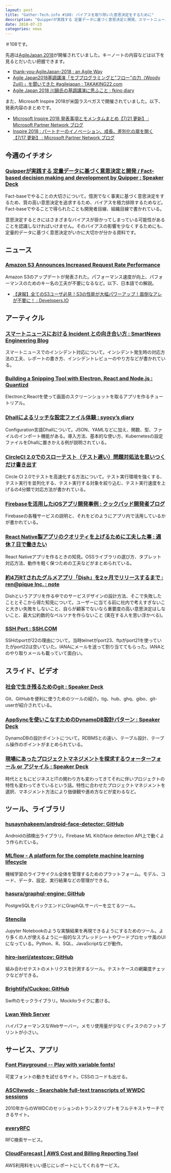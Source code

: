 ```yaml
---
layout: post
title: "Gather-Tech.info #108: バイアスを取り除いた意思決定をするために"
description: "Quipperが実践する 定量データに基づく意思決定と開発、スマートニュースにおける Incident との向き合い方 など"
date: 2018-07-23
categories: news
---
```


＃108です。

先週は[AgileJapan 2018](https://www.agilejapan.org/)が開催されていました。キーノートの内容などは以下を見るとだいたい把握できます。

- [thank-you-AgileJapan-2018 : an Agile Way](https://anagileway.wordpress.com/2018/07/20/thank-you-agilejapan-2018/)
- [Agile Japan2018基調講演「モブプログラミングと"フロー"の力（Woody Zuill）」を聞いてきた #agilejapan : TAKAKING22.com](https://takaking22.com/2018/agilejapan2018-mobprogramming/)
- [Agile Japan 2018 川鍋氏の基調講演に思ふこと : fkino diary](http://fkino.net/20180719.html)

また、Microsoft Inspire 2018が米国ラスベガスで開催されていました。以下、発表内容のまとめです。

- [Microsoft Inspire 2018 発表事項とモメンタムまとめ【7/21 更新】 : Microsoft Partner Network ブログ](https://blogs.technet.microsoft.com/mpn_japan/2018/07/21/microsoft-inspire-2018-round-up/)
- [Inspire 2018 : パートナーのイノベーション、成長、差別化の扉を開く【7/17 更新】 : Microsoft Partner Network ブログ](https://blogs.technet.microsoft.com/mpn_japan/2018/07/17/inspire-2018-opening-doors-for-partner-innovation-growth-and-differentiation/)

## 今週のイチオシ

### [Quipperが実践する 定量データに基づく意思決定と開発 / Fact-based decision making and development by Quipper : Speaker Deck](https://speakerdeck.com/ohbarye/fact-based-decision-making-and-development-by-quipper)

Fact-baseでやることの大切さについて。憶測でなく事実に基づく意思決定をするため、質の高い意思決定を追求するため、バイアスを極力排除するためなど。Fact-baseでやることで得られたことも開発者目線、組織目線で書かれている。

意思決定するときにはさまざまなバイアスが掛かってしまっている可能性があることを認識しなければいけません。そのバイアスの影響を少なくするためにも、定量的データに基づく意思決定がいかに大切かが分かる資料です。

## ニュース

### [Amazon S3 Announces Increased Request Rate Performance](https://aws.amazon.com/jp/about-aws/whats-new/2018/07/amazon-s3-announces-increased-request-rate-performance/)

Amazon S3のアップデートが発表された。パフォーマンス速度が向上、パフォーマンスのためのキー名の工夫が不要になるなど。以下、日本語での解説。

- [【速報】全てのS3ユーザ必見！S3の性能が大幅パワーアップ！面倒なアレが不要に！ : Developers.IO](https://dev.classmethod.jp/cloud/aws/amazon-s3-announces-increased-request-rate-performance/)

## アーティクル

### [スマートニュースにおける Incident との向き合い方 : SmartNews Engineering Blog](https://developer.smartnews.com/blog/2018/07/incident_review/)

スマートニュースでのインシデント対応について。インシデント発生時の対応方法の工夫、レポートの書き方、インシデントレビューのやり方などが書かれている。

### [Building a Snipping Tool with Electron, React and Node.js : Quantizd](https://quantizd.com/building-a-snipping-tool-with-electron-react-and-node-js/)

ElectronとReactを使って画面のスクリーンショットを取るアプリを作るチュートリアル。

### [Dhallによるリッチな設定ファイル体験 : syocy’s diary](http://syocy.hatenablog.com/entry/2018/07/14/195255)

Configuration言語Dhallについて。JSON、YAMLなどに加え、関数、型、ファイルのインポート機能がある。導入方法、基本的な使い方、Kubernetesの設定ファイルをDhallに置きかえる例が説明されている。

### [CircleCI 2.0でのスローテスト（テスト遅い）問題対処法を思いつくだけ書き出す](https://qiita.com/terrierscript/items/80dede32cc7935193b70)

Circle CI 2.0でテストを高速化する方法について。テスト実行環境を強くする、テスト実行を並列化する、テスト実行する対象を絞り込む、テスト実行速度を上げるの4分類で対応方法が書かれている。

### [Firebaseを活用したiOSアプリ開発事例 : クックパッド開発者ブログ](https://techlife.cookpad.com/entry/2018/07/17/090000)

Firebaseの各種サービスの説明と、それをどのようにアプリ内で活用しているかが書かれている。

### [React Native製アプリのクオリティを上げるために工夫した事 : 週休７日で働きたい](https://blog.craftz.dog/lessons-learned-from-creating-my-mobile-app-to-build-a-high-quality-react-native-app-dcf021ce37ef)

React Nativeアプリを作るときの知見。OSSライブラリの選び方、タブレット対応方法、動作を軽く保つための工夫などがまとめられている。

### [約4万RTされたグルメアプリ「Dish」を2ヶ月でリリースするまで : ren@pique Inc. : note](https://note.mu/lotus/n/nb8b7eed07320)

Dishというアプリを作る中でのサービスデザインの設計方法、そこで失敗したこととそこから得た知見について。ユーザーに当てる前に社内で考えすぎないこと大きい失敗をしないこと、自らが顧客でないなら重要度の高い意思決定はしないこと、最大公約数的なペルソナを作らないこと (実在する人を思い浮かべる)。

### [SSH Port : SSH.COM](https://www.ssh.com/ssh/port)

SSHのportが22の理由について。当時telnetがport23、ftpがport21を使っていたがport22は空いていた。IANAにメールを送って割り当ててもらった。IANAとのやり取りメールも載っていて面白い。

## スライド、ビデオ

### [社会で生き残るためのgit : Speaker Deck](https://speakerdeck.com/giginet/she-hui-desheng-kican-rutamefalsegit)

Git、GitHubを便利に使うためのツールの紹介。tig、hub、ghq、gibo、git-userが紹介されている。

### [AppSyncを使いこなすためのDynamoDB設計パターン : Speaker Deck](https://speakerdeck.com/ktsukago/appsyncwoshi-ikonasutamefalsedynamodbshe-ji-patan)

DynamoDBの設計ポイントについて。RDBMSとの違い、テーブル設計、テーブル操作のポイントがまとめられている。

### [現場にあったプロジェクトマネジメントを探求するウォーターフォール or アジャイル : Speaker Deck](https://speakerdeck.com/tnagasawa/xian-chang-niatuta-puroziekutomanezimentowotan-qiu-suru-uotahuoru-or-aziyairu)

時代とともにビジネスとITの関わり方も変わってきてそれに伴いプロジェクトの特性も変わってきているという話。特性に合わせたプロジェクトマネジメントを選択、マネジメント方法により価値観や進め方などが変わるなど。

## ツール、ライブラリ

### [husaynhakeem/android-face-detector: GitHub](https://github.com/husaynhakeem/android-face-detector)

Androidの顔検出ライブラリ。Firebase ML Kitのface detection API上で動くよう作られている。

### [MLflow - A platform for the complete machine learning lifecycle](https://mlflow.org/)

機械学習のライフサイクル全体を管理するためのプラットフォーム。モデル、コード、データ、設定、実行結果などの管理ができる。

### [hasura/graphql-engine: GitHub](https://github.com/hasura/graphql-engine)

PostgreSQLをバックエンドにGraphQLサーバーを立てるツール。

### [Stencila](https://stenci.la/)

Jupyter Notebookのような実験結果を再現できるようにするためのツール。より多くの人が使えるように一般的なスプレッドシートやワードプロセッサ風のUIになっている。Python、R、SQL、JavaScriptなどが動作。

### [hiro-iseri/atestcov: GitHub](https://github.com/hiro-iseri/atestcov)

組み合わせテストのメトリクスを計測するツール。テストケースの網羅度チェックなどができる。

### [Brightify/Cuckoo: GitHub](https://github.com/Brightify/Cuckoo)

Swiftのモックライブラリ。Mockitoライクに書ける。

### [Lwan Web Server](https://lwan.ws/)

ハイパフォーマンスなWebサーバー。メモリ使用量が少なくディスクのフットプリントが小さい。

## サービス、アプリ

### [Font Playground -- Play with variable fonts!](https://play.typedetail.com/)

可変フォントの動きを試せるサイト。CSSのコードも出せる。

### [ASCIIwwdc - Searchable full-text transcripts of WWDC sessions](https://asciiwwdc.com/)

2010年からのWWDCのセッションのトランスクリプトをフルテキストサーチできるサイト。

### [everyRFC](https://everyrfc.org/)

RFC検索サービス。

### [CloudForecast | AWS Cost and Billing Reporting Tool](https://cloudforecast.io/)

AWS利用料をいい感じにレポートにしてくれるサービス。
